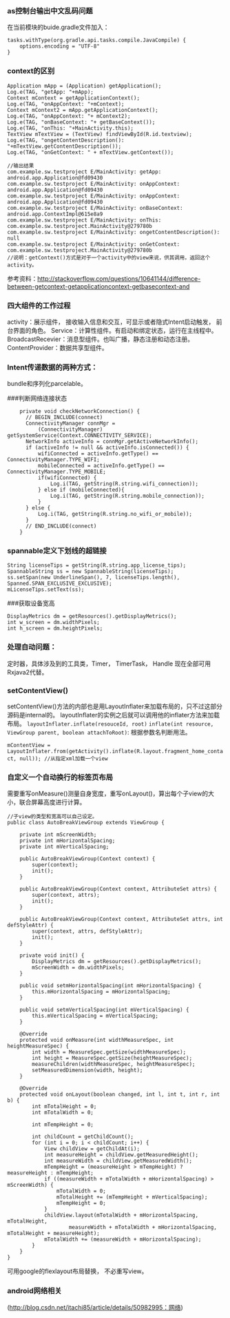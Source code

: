 

### as控制台输出中文乱码问题
在当前模块的buide.gradle文件加入：
```
tasks.withType(org.gradle.api.tasks.compile.JavaCompile) {
    options.encoding = "UTF-8"
}
```

### context的区别
```
Application mApp = (Application) getApplication();
Log.e(TAG, "getApp: "+mApp);
Context mContext = getApplicationContext();
Log.e(TAG, "onAppContext: "+mContext);
Context mContext2 = mApp.getApplicationContext();
Log.e(TAG, "onAppContext: "+ mContext2);
Log.e(TAG, "onBaseContext: "+ getBaseContext());
Log.e(TAG, "onThis: "+MainActivity.this);
TextView mTextView = (TextView) findViewById(R.id.textview);
Log.e(TAG, "ongetContentDescription(): "+mTextView.getContentDescription());
Log.e(TAG, "onGetContext: " + mTextView.getContext());

//输出结果
com.example.sw.testproject E/MainActivity: getApp: android.app.Application@fd09430
com.example.sw.testproject E/MainActivity: onAppContext: android.app.Application@fd09430
com.example.sw.testproject E/MainActivity: onAppContext: android.app.Application@fd09430
com.example.sw.testproject E/MainActivity: onBaseContext: android.app.ContextImpl@615e8a9
com.example.sw.testproject E/MainActivity: onThis: com.example.sw.testproject.MainActivity@279780b
com.example.sw.testproject E/MainActivity: ongetContentDescription(): null
com.example.sw.testproject E/MainActivity: onGetContext: com.example.sw.testproject.MainActivity@279780b
//说明：getContext()方式是对于一个activity中的view来说，供其调用，返回这个activity。
```
参考资料：http://stackoverflow.com/questions/10641144/difference-between-getcontext-getapplicationcontext-getbasecontext-and

### 四大组件的工作过程
activity：展示组件， 接收输入信息和交互，可显示或者隐式Intent启动触发， 前台界面的角色。
Service：计算性组件。有启动和绑定状态，运行在主线程中。
BroadcastRecevier：消息型组件。也叫广播，静态注册和动态注册。
ContentProvider：数据共享型组件。

### Intent传递数据的两种方式：
bundle和序列化parcelable。

###判断网络连接状态
```
    private void checkNetworkConnection() {
      // BEGIN_INCLUDE(connect)
      ConnectivityManager connMgr =
          (ConnectivityManager) getSystemService(Context.CONNECTIVITY_SERVICE);
      NetworkInfo activeInfo = connMgr.getActiveNetworkInfo();
      if (activeInfo != null && activeInfo.isConnected()) {
          wifiConnected = activeInfo.getType() == ConnectivityManager.TYPE_WIFI;
          mobileConnected = activeInfo.getType() == ConnectivityManager.TYPE_MOBILE;
          if(wifiConnected) {
              Log.i(TAG, getString(R.string.wifi_connection));
          } else if (mobileConnected){
              Log.i(TAG, getString(R.string.mobile_connection));
          }
      } else {
          Log.i(TAG, getString(R.string.no_wifi_or_mobile));
      }
      // END_INCLUDE(connect)
    }
```






### spannable定义下划线的超链接
```
String licenseTips = getString(R.string.app_license_tips);
SpannableString ss = new SpannableString(licenseTips);
ss.setSpan(new UnderlineSpan(), 7, licenseTips.length(), Spanned.SPAN_EXCLUSIVE_EXCLUSIVE);
mLicenseTips.setText(ss);
```

###获取设备宽高
```
DisplayMetrics dm = getResources().getDisplayMetrics();
int w_screen = dm.widthPixels;
int h_screen = dm.heightPixels;
```

### 处理自动问题：
定时器，具体涉及到的工具类，Timer， TimerTask， Handle
现在全部可用Rxjava2代替。

### setContentView()
setContentView()方法的内部也是用LayoutInflater来加载布局的，只不过这部分源码是internal的。
layoutInflater的实例之后就可以调用他的inflater方法来加载布局。
`layoutInflater.inflate(resouceId, root)`
`inflate(int resource, ViewGroup parent, boolean attachToRoot)`: 根据参数名判断用法。

`mContentView = LayoutInflater.from(getActivity().inflate(R.layout.fragment_home_contact, null)); //从指定xml加载一个view`

### 自定义一个自动换行的标签页布局
需要重写onMeasure()测量自身宽度，重写onLayout()，算出每个子view的大小，联合屏幕高度进行计算。
```
//子view的类型和宽高可以自己设定。
public class AutoBreakViewGroup extends ViewGroup {

    private int mScreenWidth;
    private int mHorizontalSpacing;
    private int mVerticalSpacing;

    public AutoBreakViewGroup(Context context) {
        super(context);
        init();
    }

    public AutoBreakViewGroup(Context context, AttributeSet attrs) {
        super(context, attrs);
        init();
    }

    public AutoBreakViewGroup(Context context, AttributeSet attrs, int defStyleAttr) {
        super(context, attrs, defStyleAttr);
        init();
    }

    private void init() {
        DisplayMetrics dm = getResources().getDisplayMetrics();
        mScreenWidth = dm.widthPixels;
    }

    public void setmHorizontalSpacing(int mHorizontalSpacing) {
        this.mHorizontalSpacing = mHorizontalSpacing;
    }

    public void setmVerticalSpacing(int mVerticalSpacing) {
        this.mVerticalSpacing = mVerticalSpacing;
    }

    @Override
    protected void onMeasure(int widthMeasureSpec, int heightMeasureSpec) {
        int width = MeasureSpec.getSize(widthMeasureSpec);
        int height = MeasureSpec.getSize(heightMeasureSpec);
        measureChildren(widthMeasureSpec, heightMeasureSpec);
        setMeasuredDimension(width, height);
    }

    @Override
    protected void onLayout(boolean changed, int l, int t, int r, int b) {
        int mTotalHeight = 0;
        int mTotalWidth = 0;

        int mTempHeight = 0;

        int childCount = getChildCount();
        for (int i = 0; i < childCount; i++) {
            View childView = getChildAt(i);
            int measureHeight = childView.getMeasuredHeight();
            int measureWidth = childView.getMeasuredWidth();
            mTempHeight = (measureHeight > mTempHeight) ? measureHeight : mTempHeight;
            if ((measureWidth + mTotalWidth + mHorizontalSpacing) > mScreenWidth) {
                mTotalWidth = 0;
                mTotalHeight += (mTempHeight + mVerticalSpacing);
                mTempHeight = 0;
            }
            childView.layout(mTotalWidth + mHorizontalSpacing, mTotalHeight,
                    measureWidth + mTotalWidth + mHorizontalSpacing, mTotalHeight + measureHeight);
            mTotalWidth += (measureWidth + mHorizontalSpacing);
        }
    }
}
```

可用google的flexlayout布局替换， 不必重写view。


### android网络相关
(http://blog.csdn.net/itachi85/article/details/50982995：网络)
